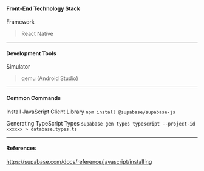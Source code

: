 #### Front-End Technology Stack

Framework

> React Native

----

#### Development Tools

Simulator

> qemu (Android Studio)

----

#### Common Commands

Install JavaScript Client Library
`npm install @supabase/supabase-js`



Generating TypeScript Types
`supabase gen types typescript --project-id xxxxxx > database.types.ts`

---

#### References

https://supabase.com/docs/reference/javascript/installing
